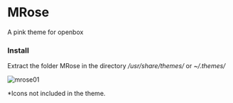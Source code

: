 # MRose
A pink theme for openbox
<h3>Install</h3>
<p>Extract the folder MRose in the directory <i>/usr/share/themes/</i> or <i>~/.themes/</i></p>

![mrose01](https://user-images.githubusercontent.com/9018264/29337268-1992cc12-81e7-11e7-9c5a-5b1071e14a2b.png)
<p>*Icons not included in the theme.</p>
